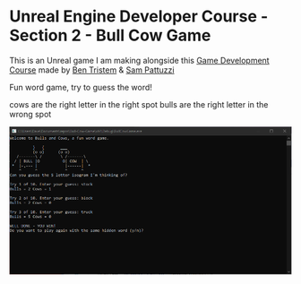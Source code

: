 # Unreal Engine Developer Course - Section 2 - Bull Cow Game

This is an Unreal game I am making alongside this [Game Development Course]( http://gdev.tv/urcgithub) made by
[Ben Tristem]( https://github.com/BenTristem ) & [Sam Pattuzzi](https://github.com/sampattuzzi)

Fun word game, try to guess the word!

cows are the right letter in the right spot
bulls are the right letter in the wrong spot

![](bullcow.png)